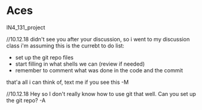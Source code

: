 # Aces
IN4_131_project

//10.12.18
didn't see you after your discussion, so i went to my discussion class
i'm assuming this is the currebt to do list:
* set up the git repo files
* start filling in what shells we can (review if needed)
* remember to comment what was done in the code and the commit

that'a all i can think of, text me if you see this
-M

//10.12.18
Hey so I don't really know how to use git that well. Can you set up the git repo?
-A
